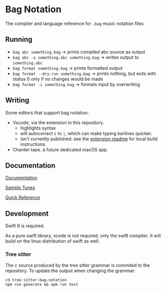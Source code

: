 # Bag Notation

The compiler and language reference for `.bag` music notation files

## Running

* `bag abc something.bag` -> prints compiled abc source as output
* `bag abc -o something.abc something.bag` -> writes output to `something.abc`
* `bag format something.bag` -> prints formatted output
* `bag format --dry-run something.bag` -> prints nothing, but exits with status 0 only if no changes would be made
* `bag format -i something.bag` -> formats input by overwriting

## Writing

Some editors that support bag notation:

* Vscode, via the extension in this repository.
  - highlights syntax
  - will autocorrect ` i ` to ` | `, which can make typing barlines quicker.
  - isn't currently published: see the [extension readme](vscode-extension/README.md) for local build instructions.
* Chanter tape. a future dedicated macOS app.

## Documentation

[Documentation](/Documentation.docc/Documentation.md)

[Sample Tunes](/Sample%20Tunes/)

[Quick Reference](/Documentation.docc/Resources/Quick%20Reference.pdf)

## Development

Swift 6 is required.

As a pure swift library, xcode is not required, only the swift compiler.
It will build on the linux distribution of swift as well.

### Tree sitter

The c source produced by the tree sitter grammar is commited to the repository.
To update the output when changing the grammar:

```
cd tree-sitter-bag-notation
npm run generate && npm run test
```
